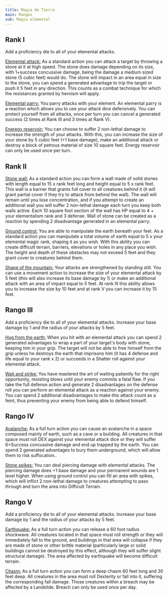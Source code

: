 ```yaml
---
title: Magia de Tierra
main: Rangos
sub: Magia elemental
---
```


## Rank I

Add a proficiency die to all of your elemental attacks.	

<u>Elemental attack:</u> As a standard action you can attack a target by throwing a stone at it at high speed. The stone does damage depending on its size, with 1+success concussive damage, being the damage a medium sized stone (5 cubic feet) would do. The stone will impact in an area equal in size to the stone, you can spend a generated advantage to trip the target or push it 5 feet in any direction. This counts as a combat technique for which the resistances granted by heroism will apply.

<u>Elemental parry:</u> You parry attacks with your element. An elemental parry is a reaction which allows you to use your attack dice defensively. You can protect yourself from all attacks, once per turn you can cancel a generated success (2 times at Rank III and 3 times at Rank V).

<u>Eneregy reservoir:</u> You can choose to suffer 2 non-lethal damage to increase the strength of your attacks. With this, you can increase the size of your stone by 5 cubic feet (+1 base damage), make an additional attack or destroy a block of petrous material of size 10 square feet. Energy reservoir can only be used once per turn.

## Rank II

<u>Stone wall:</u> As a standard action you can form a wall made of solid stones with length equal to 15 x rank feet long and height equal to 5 x rank feet. This wall is a barrier that grants full cover to all creatures behind it (it will grant partial cover if they try to attack from behind the wall). The wall will remain until you lose concentration, and if you attempt to create an additional wall you will suffer 2 non-lethal damage each turn you keep both walls active. Each 10 square foot section of the wall has HP equal to 4 + your elementalism rank and 3 defense. Wall of stone can be created as a reaction by spending 2 disadvantage generated in an elemental parry.

<u>Ground control:</u> You are able to manipulate the earth beneath your feet. As a standard action you can manipulate a total volume of earth equal to 5 x your elemental magic rank, shaping it as you wish. With this ability you can create difficult terrain, barriers, elevations or holes in any place you wish. The height and depth of these obstacles may not exceed 5 feet and they grant cover to creatures behind them.

<u>Shape of the mountain:</u> Your attacks are strengthened by standing still. You can use a movement action to increase the size of your elemental attack by 5 feet (this will also increase its base damage by 1) or make an additional attack with an area of impact equal to 5 feet. At rank III this ability allows you to increase the size by 10 feet and at rank V you can increase it by 15 feet.

## Rango III

Add a proficiency die to all of your elemental attacks. Increase your base damage by 1 and the radius of your attacks by 5 feet.

<u>Hug from the earth:</u> When you hit with an elemental attack you can spend 2 generated advantages to wrap a part of your target's body with stone, keeping him in your grip. The target will not be able to free himself from the grip unless he destroys the earth that imprisons him (it has 4 defense and life equal to your rank x 2) or succeeds in a Shatter roll against your elemental attack.

<u>Wait and strike:</u> You have mastered the art of waiting patiently for the right opportunity, resisting blows until your enemy commits a fatal flaw. If you take the full defense action and generate 2 disadvantages on the defense roll you can perform an elemental attack as a reaction against your enemy. You can spend 2 additional disadvantages to make this attack count as a feint, thus preventing your enemy from being able to defend himself.

## Rango IV

<u>Avalanche:</u> As a full turn action you can cause an avalanche in a space composed mainly of earth, such as a cave or a building. All creatures in that space must roll DEX against your elemental attack dice or they will suffer 6+Success concussive damage and end up trapped by the earth. You can spend 2 generated advantages to bury them underground, which will allow them to risk suffocation..

<u>Stone spikes:</u> You can deal piercing damage with elemental attacks. The piercing damage does +1 base damage and your permanent wounds are 1 level higher. When using ground control you can fill an area with spikes, which will inflict 2 non-lethal damage to creatures attempting to pass through and turn the area into Difficult Terrain.

## Rango V

Add a proficiency die to all of your elemental attacks. Increase your base damage by 1 and the radius of your attacks by 5 feet.

<u>Earthquake:</u> As a full turn action you can release a 60 foot radius shockwave. All creatures located in that space must roll strength or they will immediately fall to the ground, and buildings in that area will collapse if they are made of stone or other brittle material (particularly large or solid buildings cannot be destroyed by this effect, although they will suffer slight structural damage). The area affected by earthquake will become difficult terrain.

<u>Chasm:</u> As a full turn action you can form a deep chasm 60 feet long and 30 feet deep. All creatures in the area must roll Dexterity or fall into it, suffering the corresponding fall damage. Those creatures within a breach may be affected by a Landslide. Breach can only be used once per day.